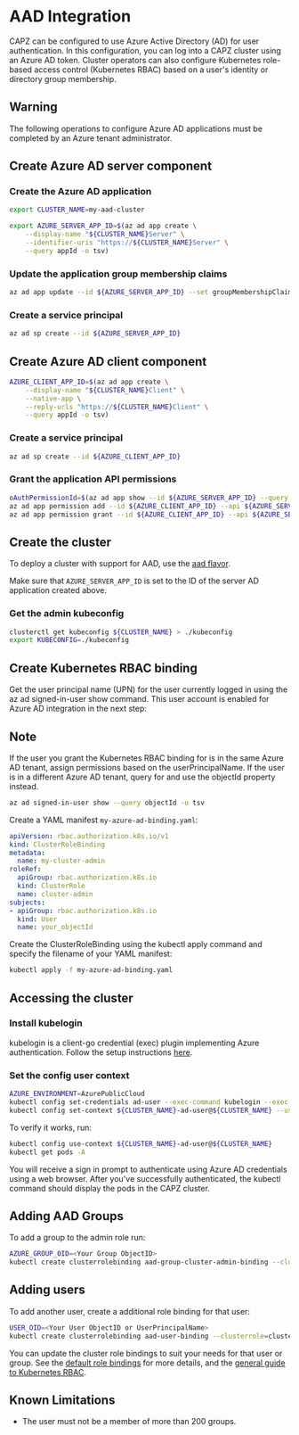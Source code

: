 # AAD Integration

CAPZ can be configured to use Azure Active Directory (AD) for user authentication. In this configuration, you can log into a CAPZ cluster using an Azure AD token. Cluster operators can also configure Kubernetes role-based access control (Kubernetes RBAC) based on a user's identity or directory group membership.

<aside class="note warning">

<h1> Warning </h1>

The following operations to configure Azure AD applications must be completed by an Azure tenant administrator.

</aside>

## Create Azure AD server component

### Create the Azure AD application

```bash
export CLUSTER_NAME=my-aad-cluster
```

```bash
export AZURE_SERVER_APP_ID=$(az ad app create \
    --display-name "${CLUSTER_NAME}Server" \
    --identifier-uris "https://${CLUSTER_NAME}Server" \
    --query appId -o tsv)
```

### Update the application group membership claims
```bash
az ad app update --id ${AZURE_SERVER_APP_ID} --set groupMembershipClaims=All
```

### Create a service principal
```bash
az ad sp create --id ${AZURE_SERVER_APP_ID}
```

## Create Azure AD client component
```bash
AZURE_CLIENT_APP_ID=$(az ad app create \
    --display-name "${CLUSTER_NAME}Client" \
    --native-app \
    --reply-urls "https://${CLUSTER_NAME}Client" \
    --query appId -o tsv)
```

### Create a service principal
```bash
az ad sp create --id ${AZURE_CLIENT_APP_ID}
```

### Grant the application API permissions
```bash
oAuthPermissionId=$(az ad app show --id ${AZURE_SERVER_APP_ID} --query "oauth2Permissions[0].id" -o tsv)
az ad app permission add --id ${AZURE_CLIENT_APP_ID} --api ${AZURE_SERVER_APP_ID} --api-permissions ${oAuthPermissionId}=Scope
az ad app permission grant --id ${AZURE_CLIENT_APP_ID} --api ${AZURE_SERVER_APP_ID}
```

## Create the cluster

To deploy a cluster with support for AAD, use the [aad flavor](https://raw.githubusercontent.com/kubernetes-sigs/cluster-api-provider-azure/master/templates/cluster-template-aad.yaml).

Make sure that `AZURE_SERVER_APP_ID` is set to the ID of the server AD application created above.

### Get the admin kubeconfig
```bash
clusterctl get kubeconfig ${CLUSTER_NAME} > ./kubeconfig
export KUBECONFIG=./kubeconfig
```

## Create Kubernetes RBAC binding

Get the user principal name (UPN) for the user currently logged in using the az ad signed-in-user show command. This user account is enabled for Azure AD integration in the next step:

<aside class="note">

<h1> Note </h1>

If the user you grant the Kubernetes RBAC binding for is in the same Azure AD tenant, assign permissions based on the userPrincipalName. If the user is in a different Azure AD tenant, query for and use the objectId property instead.

</aside>

```bash
az ad signed-in-user show --query objectId -o tsv
```

Create a YAML manifest `my-azure-ad-binding.yaml`:

```yaml
apiVersion: rbac.authorization.k8s.io/v1
kind: ClusterRoleBinding
metadata:
  name: my-cluster-admin
roleRef:
  apiGroup: rbac.authorization.k8s.io
  kind: ClusterRole
  name: cluster-admin
subjects:
- apiGroup: rbac.authorization.k8s.io
  kind: User
  name: your_objectId
```

Create the ClusterRoleBinding using the kubectl apply command and specify the filename of your YAML manifest:

```bash
kubectl apply -f my-azure-ad-binding.yaml
```

## Accessing the cluster

### Install kubelogin
kubelogin is a client-go credential (exec) plugin implementing Azure authentication. Follow the setup instructions [here](https://github.com/Azure/kubelogin/blob/master/README.md).

### Set the config user context
```bash
AZURE_ENVIRONMENT=AzurePublicCloud
kubectl config set-credentials ad-user --exec-command kubelogin --exec-api-version=client.authentication.k8s.io/v1beta1 --exec-arg=get-token --exec-arg=--environment --exec-arg=$AZURE_ENVIRONMENT --exec-arg=--server-id --exec-arg=$AZURE_SERVER_APP_ID --exec-arg=--client-id --exec-arg=$AZURE_CLIENT_APP_ID --exec-arg=--tenant-id --exec-arg=$AZURE_TENANT_ID
kubectl config set-context ${CLUSTER_NAME}-ad-user@${CLUSTER_NAME} --user ad-user --cluster ${CLUSTER_NAME}
```

To verify it works, run:

```bash
kubectl config use-context ${CLUSTER_NAME}-ad-user@${CLUSTER_NAME}
kubectl get pods -A
```

You will receive a sign in prompt to authenticate using Azure AD credentials using a web browser. After you've successfully authenticated, the kubectl command should display the pods in the CAPZ cluster.

## Adding AAD Groups

To add a group to the admin role run:

```bash
AZURE_GROUP_OID=<Your Group ObjectID>
kubectl create clusterrolebinding aad-group-cluster-admin-binding --clusterrole=cluster-admin --group=${AZURE_GROUP_OID}
```

## Adding users

To add another user, create a additional role binding for that user:

```bash
USER_OID=<Your User ObjectID or UserPrincipalName>
kubectl create clusterrolebinding aad-user-binding --clusterrole=cluster-admin --user ${USER_OID}
```

You can update the cluster role bindings to suit your needs for that user or group. See the [default role bindings](https://kubernetes.io/docs/reference/access-authn-authz/rbac/#default-roles-and-role-bindings) for more details, and the [general guide to Kubernetes RBAC](https://kubernetes.io/docs/reference/access-authn-authz/rbac/).

## Known Limitations

- The user must not be a member of more than 200 groups.
